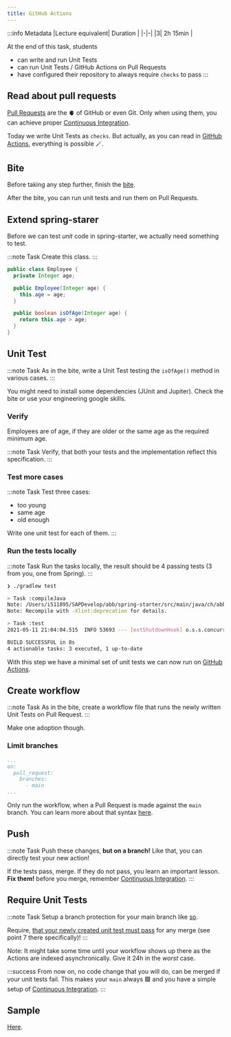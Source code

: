 ```yaml
---
title: GitHub Actions
---
```


:::info Metadata
|Lecture equivalent| Duration |
|-|-|
|3| 2h 15min |

At the end of this task, students

* can write and run Unit Tests
* can run Unit Tests / GitHub Actions on Pull Requests
* have configured their repository to always require `checks` to pass
:::

## Read about pull requests
[Pull Requests](https://guides.github.com/activities/hello-world/) are the 🫀 of GitHub or even Git. Only when using them, you can achieve proper [Continuous Integration](/docs/techniques/continuous-integration).

Today we write Unit Tests as `checks`. But actually, as you can read in [GitHub Actions](/docs/tools/github-actions), everything is possible 🪄.

## Bite
Before taking any step further, finish the [bite](/docs/tasks/bites/github-actions).

After the bite, you can run unit tests and run them on Pull Requests.

## Extend spring-starer

Before we can test _unit_ code in spring-starter, we actually need something to test.

:::note Task
Create this class.
:::

```java title="src/main/java/ch/abbts/nds/swe/swdt/starter/logic/Employee.java"
public class Employee {
  private Integer age;

  public Employee(Integer age) {
    this.age = age;
  }

  public boolean isOfAge(Integer age) {
    return this.age > age;
  }
}
```

## Unit Test
:::note Task
As in the bite, write a Unit Test testing the `isOfAge()` method in various cases.
:::

You might need to install some dependencies (JUnit and Jupiter). Check the bite or use your engineering google skills.

### Verify
Employees are of age, if they are older or the same age as the required minimum age.

:::note Task
Verify, that both your tests and the implementation reflect this specification.
:::

### Test more cases

:::note Task
Test three cases:

* too young
* same age
* old enough

Write one unit test for each of them.
:::

### Run the tests locally

:::note Task
Run the tasks locally, the result should be 4 passing tests (3 from you, one from Spring).
:::

```bash
❯ ./gradlew test

> Task :compileJava
Note: /Users/i511895/SAPDevelop/abb/spring-starter/src/main/java/ch/abbts/nds/swe/swdt/starter/CustomWebSecurityConfigurerAdapter.java uses or overrides a deprecated API.
Note: Recompile with -Xlint:deprecation for details.

> Task :test
2021-05-11 21:04:04.515  INFO 53693 --- [extShutdownHook] o.s.s.concurrent.ThreadPoolTaskExecutor  : Shutting down ExecutorService 'applicationTaskExecutor'

BUILD SUCCESSFUL in 8s
4 actionable tasks: 3 executed, 1 up-to-date
```

With this step we have a minimal set of unit tests we can now run on [GitHub Actions](/docs/tools/github-actions).

## Create workflow

:::note Task
As in the bite, create a workflow file that runs the newly written Unit Tests on Pull Request.
:::

Make one adoption though.

### Limit branches
```yml {4-5} title=".github/workflows/test_pull-request.yml"
...
on:
  pull_request:
    branches:
      - main
...
```

Only run the workflow, when a Pull Request is made against the `main` branch. You can learn more about that syntax [here](https://docs.github.com/en/actions/reference/workflow-syntax-for-github-actions#onpushpull_requestbranchestags).

## Push

:::note Task
Push these changes, **but on a branch!** Like that, you can directly test your new action!

If the tests pass, merge. If they do not pass, you learn an important lesson. **Fix them!** before you merge, remember [Continuous Integration](/docs/techniques/continuous-integration).
:::

## Require Unit Tests

:::note Task
Setup a branch protection for your main branch like [so](https://docs.github.com/en/github/administering-a-repository/about-protected-branches).

Require, [that your newly created unit test must pass](https://docs.github.com/en/github/administering-a-repository/managing-a-branch-protection-rule) for any merge (see point 7 there specifically)!
:::

Note: It might take some time until your workflow shows up there as the Actions are indexed asynchronically. Give it 24h in the _worst_ case.

:::success
From now on, no code change that you will do, can be merged if your unit tests fail. This makes your `main` always 🟩 and you have a simple setup of [Continuous Integration](/docs/techniques/continuous-integration).
:::

## Sample
[Here](https://github.com/nds-swe/spring-starter/pull/7/files).